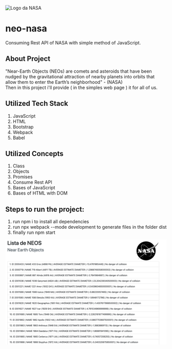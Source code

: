 ![Logo da NASA](https://www.nasa.gov/sites/all/themes/custom/nasatwo/images/nasa-logo.svg)
# neo-nasa
Consuming Rest API of NASA with simple method of JavaScript. 
## About Project
 "Near-Earth Objects (NEOs) are comets and asteroids that have been nudged by the gravitational attraction of nearby planets into orbits that allow them to enter the Earth’s neighborhood" - (NASA)   
 Then in this project i'll provide ( in the simples web page ) it for all of us.  

## Utilized Tech Stack
1. JavaScript
2. HTML
3. Bootstrap
4. Webpack
5. Babel

## Utilized Concepts  
1. Class 
2. Objects
3. Promises
4. Consume Rest API
5. Bases of JavaScript
6. Bases of HTML with DOM

## Steps to run the project:
1. run npm i to install all dependencies  
2. run npx webpack --mode development to generate files in the folder dist  
3. finally run npm start    

![Print of web page](./assets/printWebPage.png)

